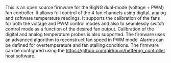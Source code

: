 This is an open source firmware for the BigNG dual-mode (voltage + PWM) fan controller.
It allows full control of the 4 fan channels using digital, analog and software temperature readings.
It supports the calibration of the fans for both the voltage and PWM control modes and also to seamlessly switch
control mode as a function of the desired fan output. Calibration of the digital and analog temperature probes is
also supported. The firmware uses an advanced algorithm to reconstruct fan speed in PWM mode. Alarms can be defined
for overtemperature and fan stalling conditions. The firmware can be configured using the https://github.com/pldrouin/betterng_controller
host software.
